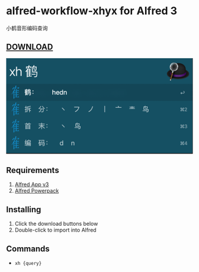 # alfred-workflow-xhyx for Alfred 3 
小鹤音形编码查询

## [DOWNLOAD](https://github.com/liubiantao/alfred-workflow-xhyx/raw/master/xhyx.alfredworkflow)

![demo](demo.png)

## Requirements
1. [Alfred App v3](http://www.alfredapp.com/#download)
1. [Alfred Powerpack](https://buy.alfredapp.com/)

## Installing
1. Click the download buttons below
2. Double-click to import into Alfred

## Commands
- `xh {query}`

